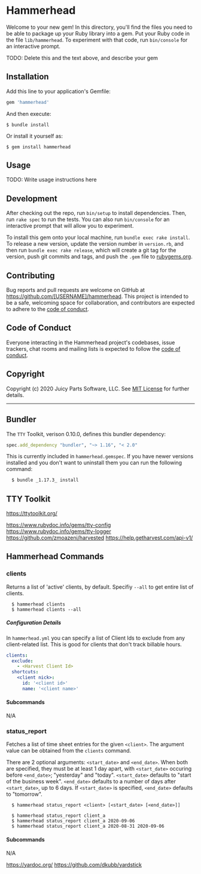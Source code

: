 # Hammerhead

Welcome to your new gem! In this directory, you'll find the files you need to be able to package up your Ruby library into a gem. Put your Ruby code in the file `lib/hammerhead`. To experiment with that code, run `bin/console` for an interactive prompt.

TODO: Delete this and the text above, and describe your gem

## Installation

Add this line to your application's Gemfile:

```ruby
gem 'hammerhead'
```

And then execute:

    $ bundle install

Or install it yourself as:

    $ gem install hammerhead

## Usage

TODO: Write usage instructions here

## Development

After checking out the repo, run `bin/setup` to install dependencies. Then, run `rake spec` to run the tests. You can also run `bin/console` for an interactive prompt that will allow you to experiment.

To install this gem onto your local machine, run `bundle exec rake install`. To release a new version, update the version number in `version.rb`, and then run `bundle exec rake release`, which will create a git tag for the version, push git commits and tags, and push the `.gem` file to [rubygems.org](https://rubygems.org).

## Contributing

Bug reports and pull requests are welcome on GitHub at https://github.com/[USERNAME]/hammerhead. This project is intended to be a safe, welcoming space for collaboration, and contributors are expected to adhere to the [code of conduct](https://github.com/[USERNAME]/hammerhead/blob/master/CODE_OF_CONDUCT.md).


## Code of Conduct

Everyone interacting in the Hammerhead project's codebases, issue trackers, chat rooms and mailing lists is expected to follow the [code of conduct](https://github.com/[USERNAME]/hammerhead/blob/master/CODE_OF_CONDUCT.md).

## Copyright

Copyright (c) 2020 Juicy Parts Software, LLC. See [MIT License](LICENSE.txt) for further details.

----

## Bundler

The `TTY` Toolkit, verison 0.10.0, defines this bundler dependency:

```ruby
spec.add_dependency "bundler", "~> 1.16", "< 2.0"
```

This is currently included in `hammerhead.gemspec`. If you have newer versions installed and you don't want to uninstall them you can run the following command:

```sh
  $ bundle _1.17.3_ install
```

## TTY Toolkit

https://ttytoolkit.org/

https://www.rubydoc.info/gems/tty-config
https://www.rubydoc.info/gems/tty-logger
https://github.com/zmoazeni/harvested
https://help.getharvest.com/api-v1/


## Hammerhead Commands

### clients

Returns a list of 'active' clients, by default. Specifiy `--all` to get entire list of clients.

```
  $ hammerhead clients
  $ hammerhead clients --all
```

##### Configuration Details

In `hammerhead.yml` you can specify a list of Client Ids to exclude from any client-related list. This is good for clients that don't track billable hours.

```yaml
clients:
  exclude:
    - <Harvest Client Id>
  shortcuts:
    <client nick>:
      id: '<client id>'
      name: '<client name>'
```

#### Subcommands

N/A

### status_report

Fetches a list of time sheet entries for the given `<client>`. The argument value can be obtained from the `clients` command.

There are 2 optional arguments: `<start_date>` and `<end_date>`. When both are specified, they must be at least 1 day apart, with `<start_date>` occuring before `<end_date>`; "yesterday" and "today". `<start_date>` defaults to "start of the business week". `<end_date>` defaults to a number of days after `<start_date>`, up to 6 days. If `<start_date>` is specified, `<end_date>` defaults to "tomorrow".

```
  $ hammerhead status_report <client> [<start_date> [<end_date>]]

  $ hammerhead status_report client_a
  $ hammerhead status_report client_a 2020-09-06
  $ hammerhead status_report client_a 2020-08-31 2020-09-06
```

#### Subcommands

N/A



https://yardoc.org/
https://github.com/dkubb/yardstick
